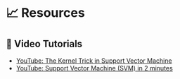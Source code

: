 # 📈 Resources

## 🎥 Video Tutorials
- [YouTube: The Kernel Trick in Support Vector Machine](https://www.youtube.com/watch?v=Q7vT0--5VII)
- [YouTube: Support Vector Machine (SVM) in 2 minutes](https://www.youtube.com/watch?v=_YPScrckx28)
